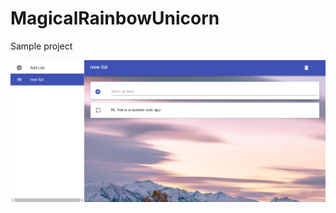 # MagicalRainbowUnicorn

Sample project

![alt text](https://github.com/bmanth60/MagicalRainbowUnicorn/blob/master/sample/mrui-ui.png?raw=true, "screenshot")
